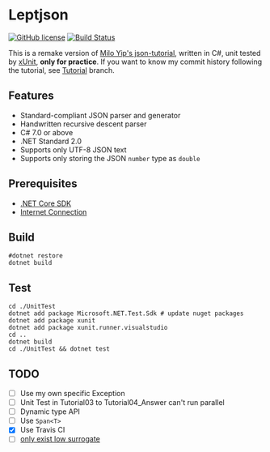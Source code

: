 # Leptjson

[![GitHub license](https://img.shields.io/github/license/imba-tjd/LeptJSON.svg)](https://github.com/imba-tjd/LeptJSON/blob/master/LICENSE) [![Build Status](https://www.travis-ci.com/imba-tjd/LeptJSON.svg?branch=master)](https://www.travis-ci.com/imba-tjd/LeptJSON)

This is a remake version of [Milo Yip's json-tutorial](https://github.com/miloyip/json-tutorial), written in C#, unit tested by [xUnit](https://xunit.github.io/), **only for practice**. If you want to know my commit history following the tutorial, see [Tutorial](../../tree/Tutorial) branch.

## Features

* Standard-compliant JSON parser and generator
* Handwritten recursive descent parser
* C# 7.0 or above
* .NET Standard 2.0
* Supports only UTF-8 JSON text
* Supports only storing the JSON `number` type as `double`

## Prerequisites

* [.NET Core SDK](https://dotnet.github.io/)
* [Internet Connection](https://www.baidu.com/)

## Build

```console
#dotnet restore
dotnet build
```

## Test

```console
cd ./UnitTest
dotnet add package Microsoft.NET.Test.Sdk # update nuget packages
dotnet add package xunit
dotnet add package xunit.runner.visualstudio
cd ..
dotnet build
cd ./UnitTest && dotnet test
```

## TODO

* [ ] Use my own specific Exception
* [ ] Unit Test in Tutorial03 to Tutorial04_Answer can't run parallel
* [ ] Dynamic type API
* [ ] Use `Span<T>`
* [x] Use Travis CI
* [ ] [only exist low surrogate](https://github.com/miloyip/json-tutorial/issues/62)

